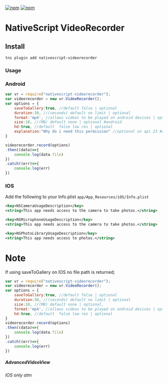 [![npm](https://img.shields.io/npm/v/nativescript-videorecorder.svg)](https://www.npmjs.com/package/nativescript-videorecorder)
[![npm](https://img.shields.io/npm/dt/nativescript-videorecorder.svg?label=npm%20downloads)](https://www.npmjs.com/package/nativescript-videorecorder)
# NativeScript VideoRecorder

## Install
`tns plugin add nativescript-videorecorder`

### Usage

### Android
```js
var vr = require("nativescript-videorecorder");
var videorecorder = new vr.VideoRecorder();
var options = {
    saveToGallery:true, //default false | optional
    duration:30, //(seconds) default no limit | optional
    format:'mp4', //allows videos to be played on android devices | optional | recommended for cross platform apps
    size:10, //(MB) default none | optional #android
    hd:true, //default  false low res | optional
    explanation:"Why do i need this permission" //optional on api 23 #android
}

videorecorder.record(options)
.then((data)=>{
    console.log(data.file)
})
.catch((err)=>{
    console.log(err)
})
```

### IOS

Add the following to your Info.plist `app/App_Resources/iOS/Info.plist`
```xml
<key>NSCameraUsageDescription</key>
<string>This app needs access to the camera to take photos.</string>

<key>NSMicrophoneUsageDescription</key>
<string>This app needs access to the camera to take photos.</string>

<key>NSPhotoLibraryUsageDescription</key>
<string>This app needs access to photos.</string>
```

# Note
If using saveToGallery on IOS no file path is returned;

```js
var vr = require("nativescript-videorecorder");
var videorecorder = new vr.VideoRecorder();
var options = {
    saveToGallery:true, //default false | optional
    duration:30, //(seconds) default no limit | optional
    size:10, //(MB) default none | optional,
    format:'mp4', //allows videos to be played on android devices | optional | recommended for cross platform apps
    hd:true, //default  false low res | optional
}
videorecorder.record(options)
.then((data)=>{
    console.log(data.file)
})
.catch((err)=>{
    console.log(err)
})
```

##### AdvancedVideoView 
*IOS only atm*

